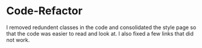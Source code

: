 # Code-Refactor
I removed redundent classes in the code and consolidated the style page so that the code was easier to read and look at. I also fixed a few links that did not work.